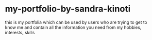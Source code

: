 # my-portfolio-by-sandra-kinoti
this is my portfolia which can be used by users who are trying to get to know me and contain all the information you need from my hobbies, interests, skills
